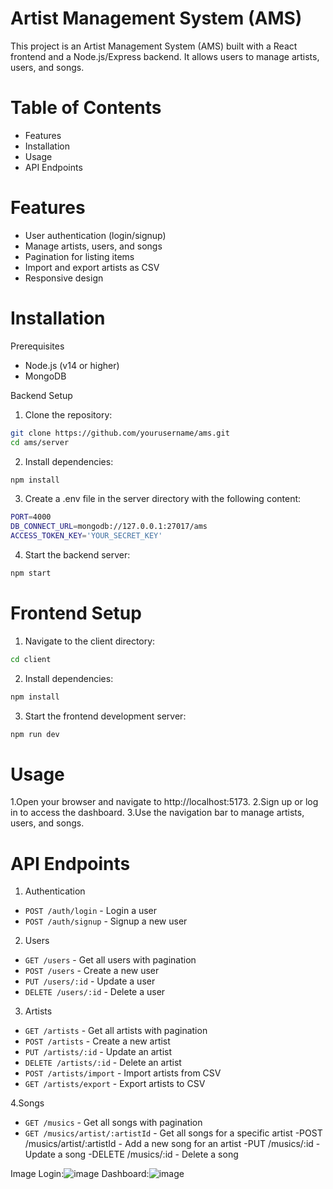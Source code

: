 # Artist Management System (AMS)
This project is an Artist Management System (AMS) built with a React frontend and a Node.js/Express backend. It allows users to manage artists, users, and songs.

# Table of Contents
- Features
- Installation
- Usage
- API Endpoints

# Features
- User authentication (login/signup)
- Manage artists, users, and songs
- Pagination for listing items
- Import and export artists as CSV
- Responsive design

# Installation

Prerequisites
- Node.js (v14 or higher)
- MongoDB

Backend Setup

1. Clone the repository:
```bash
git clone https://github.com/yourusername/ams.git
cd ams/server
```

2. Install dependencies:
```bash
npm install
```
3. Create a .env file in the server directory with the following content:
```bash
PORT=4000
DB_CONNECT_URL=mongodb://127.0.0.1:27017/ams
ACCESS_TOKEN_KEY='YOUR_SECRET_KEY'
```
4. Start the backend server:
```bash
npm start
```

# Frontend Setup
1. Navigate to the client directory:
```bash
cd client
```
2. Install dependencies:
```bash
npm install
```
3. Start the frontend development server:
```bash
npm run dev
```

# Usage
1.Open your browser and navigate to http://localhost:5173.
2.Sign up or log in to access the dashboard.
3.Use the navigation bar to manage artists, users, and songs.

# API Endpoints
1. Authentication
- ``POST /auth/login`` - Login a user
- ``POST /auth/signup`` - Signup a new user

2. Users
- ``GET /users`` - Get all users with pagination
- ``POST /users`` - Create a new user
- ``PUT /users/:id`` - Update a user
- ``DELETE /users/:id`` - Delete a user

3. Artists
- ``GET /artists`` - Get all artists with pagination
- ``POST /artists`` - Create a new artist
- ``PUT /artists/:id`` - Update an artist
- ``DELETE /artists/:id`` - Delete an artist
- ``POST /artists/import`` - Import artists from CSV
- ``GET /artists/export`` - Export artists to CSV

4.Songs
- ``GET /musics`` - Get all songs with pagination
- ``GET /musics/artist/:artistId`` - Get all songs for a specific artist
-POST /musics/artist/:artistId - Add a new song for an artist
-PUT /musics/:id - Update a song
-DELETE /musics/:id - Delete a song

Image
Login:![image](https://github.com/user-attachments/assets/daebed55-4e27-4ba9-b8c1-7b20daff735f)
Dashboard:![image](https://github.com/user-attachments/assets/d29f407e-f173-4714-a217-218d821ada55)

